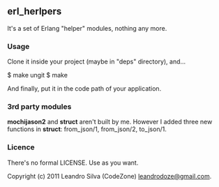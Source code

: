 ## erl_herlpers

It's a set of Erlang "helper" modules, nothing any more.

### Usage

Clone it inside your project (maybe in "deps" directory), and...

  $ make ungit
  $ make

And finally, put it in the code path of your application.

### 3rd party modules

__mochijason2__ and __struct__ aren't built by me. However I added three new functions in __struct__: from_json/1, from_json/2, to_json/1.

### Licence

There's no formal LICENSE. Use as you want.

Copyright (c) 2011 Leandro Silva (CodeZone) <leandrodoze@gmail.com>.
